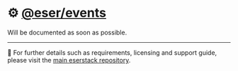 # ⚙️ [@eser/events](./)

Will be documented as soon as possible.

---

🔗 For further details such as requirements, licensing and support guide, please
visit the [main eserstack repository](https://github.com/eser/stack).
